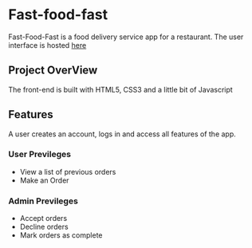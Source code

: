 # Fast-food-fast
Fast-Food-Fast is a food delivery service app for a restaurant.
The user interface is hosted [here](https://ntaleshadik.github.io/Fast-food-fast/index.html)

## Project OverView
The front-end is built with HTML5, CSS3 and a little bit of Javascript

## Features
A user creates an account, logs in and access all features of the app.

### User Previleges
- View a list of previous orders
- Make an Order

### Admin Previleges
- Accept orders
- Decline orders
- Mark orders as complete
